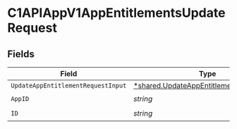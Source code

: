 # C1APIAppV1AppEntitlementsUpdateRequest


## Fields

| Field                                                                                               | Type                                                                                                | Required                                                                                            | Description                                                                                         |
| --------------------------------------------------------------------------------------------------- | --------------------------------------------------------------------------------------------------- | --------------------------------------------------------------------------------------------------- | --------------------------------------------------------------------------------------------------- |
| `UpdateAppEntitlementRequestInput`                                                                  | [*shared.UpdateAppEntitlementRequestInput](../../models/shared/updateappentitlementrequestinput.md) | :heavy_minus_sign:                                                                                  | N/A                                                                                                 |
| `AppID`                                                                                             | *string*                                                                                            | :heavy_check_mark:                                                                                  | N/A                                                                                                 |
| `ID`                                                                                                | *string*                                                                                            | :heavy_check_mark:                                                                                  | N/A                                                                                                 |